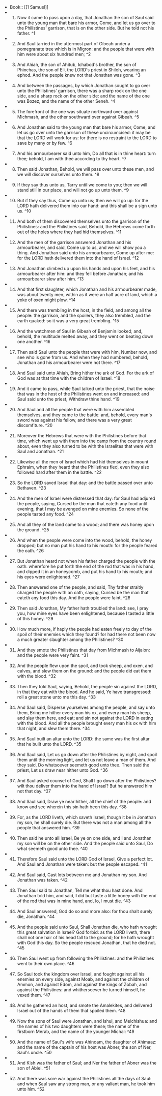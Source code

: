 - Book:: [[1 Samuel]]
- 1. Now it came to pass upon a day, that Jonathan the son of Saul said unto the young man that bare his armor, Come, and let us go over to the Philistines' garrison, that is on the other side. But he told not his father. ^1
- 2. And Saul tarried in the uttermost part of Gibeah under a pomegranate tree which is in Migron: and the people that were with him were about six hundred men; ^2
- 3. And Ahiah, the son of Ahitub, Ichabod's brother, the son of Phinehas, the son of Eli, the LORD's priest in Shiloh, wearing an ephod. And the people knew not that Jonathan was gone. ^3
- 4. And between the passages, by which Jonathan sought to go over unto the Philistines' garrison, there was a sharp rock on the one side, and a sharp rock on the other side: and the name of the one was Bozez, and the name of the other Seneh. ^4
- 5. The forefront of the one was situate northward over against Michmash, and the other southward over against Gibeah. ^5
- 6. And Jonathan said to the young man that bare his armor, Come, and let us go over unto the garrison of these uncircumcised: it may be that the LORD will work for us: for there is no restraint to the LORD to save by many or by few. ^6
- 7. And his armourbearer said unto him, Do all that is in thine heart: turn thee; behold, I am with thee according to thy heart. ^7
- 8. Then said Jonathan, Behold, we will pass over unto these men, and we will discover ourselves unto them. ^8
- 9. If they say thus unto us, Tarry until we come to you; then we will stand still in our place, and will not go up unto them. ^9
- 10. But if they say thus, Come up unto us; then we will go up: for the LORD hath delivered them into our hand: and this shall be a sign unto us. ^10
- 11. And both of them discovered themselves unto the garrison of the Philistines: and the Philistines said, Behold, the Hebrews come forth out of the holes where they had hid themselves. ^11
- 12. And the men of the garrison answered Jonathan and his armourbearer, and said, Come up to us, and we will show you a thing. And Jonathan said unto his armourbearer, Come up after me: for the LORD hath delivered them into the hand of Israel. ^12
- 13. And Jonathan climbed up upon his hands and upon his feet, and his armourbearer after him: and they fell before Jonathan; and his armourbearer slew after him. ^13
- 14. And that first slaughter, which Jonathan and his armourbearer made, was about twenty men, within as it were an half acre of land, which a yoke of oxen might plow. ^14
- 15. And there was trembling in the host, in the field, and among all the people: the garrison, and the spoilers, they also trembled, and the earth quaked: so it was a very great trembling. ^15
- 16. And the watchmen of Saul in Gibeah of Benjamin looked; and, behold, the multitude melted away, and they went on beating down one another. ^16
- 17. Then said Saul unto the people that were with him, Number now, and see who is gone from us. And when they had numbered, behold, Jonathan and his armourbearer were not there. ^17
- 18. And Saul said unto Ahiah, Bring hither the ark of God. For the ark of God was at that time with the children of Israel. ^18
- 19. And it came to pass, while Saul talked unto the priest, that the noise that was in the host of the Philistines went on and increased: and Saul said unto the priest, Withdraw thine hand. ^19
- 20. And Saul and all the people that were with him assembled themselves, and they came to the battle: and, behold, every man's sword was against his fellow, and there was a very great discomfiture. ^20
- 21. Moreover the Hebrews that were with the Philistines before that time, which went up with them into the camp from the country round about, even they also turned to be with the Israelites that were with Saul and Jonathan. ^21
- 22. Likewise all the men of Israel which had hid themselves in mount Ephraim, when they heard that the Philistines fled, even they also followed hard after them in the battle. ^22
- 23. So the LORD saved Israel that day: and the battle passed over unto Bethaven. ^23
- 24. And the men of Israel were distressed that day: for Saul had adjured the people, saying, Cursed be the man that eateth any food until evening, that I may be avenged on mine enemies. So none of the people tasted any food. ^24
- 25. And all they of the land came to a wood; and there was honey upon the ground. ^25
- 26. And when the people were come into the wood, behold, the honey dropped; but no man put his hand to his mouth: for the people feared the oath. ^26
- 27. But Jonathan heard not when his father charged the people with the oath: wherefore he put forth the end of the rod that was in his hand, and dipped it in an honeycomb, and put his hand to his mouth; and his eyes were enlightened. ^27
- 28. Then answered one of the people, and said, Thy father straitly charged the people with an oath, saying, Cursed be the man that eateth any food this day. And the people were faint. ^28
- 29. Then said Jonathan, My father hath troubled the land: see, I pray you, how mine eyes have been enlightened, because I tasted a little of this honey. ^29
- 30. How much more, if haply the people had eaten freely to day of the spoil of their enemies which they found? for had there not been now a much greater slaughter among the Philistines? ^30
- 31. And they smote the Philistines that day from Michmash to Aijalon: and the people were very faint. ^31
- 32. And the people flew upon the spoil, and took sheep, and oxen, and calves, and slew them on the ground: and the people did eat them with the blood. ^32
- 33. Then they told Saul, saying, Behold, the people sin against the LORD, in that they eat with the blood. And he said, Ye have transgressed: roll a great stone unto me this day. ^33
- 34. And Saul said, Disperse yourselves among the people, and say unto them, Bring me hither every man his ox, and every man his sheep, and slay them here, and eat; and sin not against the LORD in eating with the blood. And all the people brought every man his ox with him that night, and slew them there. ^34
- 35. And Saul built an altar unto the LORD: the same was the first altar that he built unto the LORD. ^35
- 36. And Saul said, Let us go down after the Philistines by night, and spoil them until the morning light, and let us not leave a man of them. And they said, Do whatsoever seemeth good unto thee. Then said the priest, Let us draw near hither unto God. ^36
- 37. And Saul asked counsel of God, Shall I go down after the Philistines? wilt thou deliver them into the hand of Israel? But he answered him not that day. ^37
- 38. And Saul said, Draw ye near hither, all the chief of the people: and know and see wherein this sin hath been this day. ^38
- 39. For, as the LORD liveth, which saveth Israel, though it be in Jonathan my son, he shall surely die. But there was not a man among all the people that answered him. ^39
- 40. Then said he unto all Israel, Be ye on one side, and I and Jonathan my son will be on the other side. And the people said unto Saul, Do what seemeth good unto thee. ^40
- 41. Therefore Saul said unto the LORD God of Israel, Give a perfect lot. And Saul and Jonathan were taken: but the people escaped. ^41
- 42. And Saul said, Cast lots between me and Jonathan my son. And Jonathan was taken. ^42
- 43. Then Saul said to Jonathan, Tell me what thou hast done. And Jonathan told him, and said, I did but taste a little honey with the end of the rod that was in mine hand, and, lo, I must die. ^43
- 44. And Saul answered, God do so and more also: for thou shalt surely die, Jonathan. ^44
- 45. And the people said unto Saul, Shall Jonathan die, who hath wrought this great salvation in Israel? God forbid: as the LORD liveth, there shall not one hair of his head fall to the ground; for he hath wrought with God this day. So the people rescued Jonathan, that he died not. ^45
- 46. Then Saul went up from following the Philistines: and the Philistines went to their own place. ^46
- 47. So Saul took the kingdom over Israel, and fought against all his enemies on every side, against Moab, and against the children of Ammon, and against Edom, and against the kings of Zobah, and against the Philistines: and whithersoever he turned himself, he vexed them. ^47
- 48. And he gathered an host, and smote the Amalekites, and delivered Israel out of the hands of them that spoiled them. ^48
- 49. Now the sons of Saul were Jonathan, and Ishui, and Melchishua: and the names of his two daughters were these; the name of the firstborn Merab, and the name of the younger Michal: ^49
- 50. And the name of Saul's wife was Ahinoam, the daughter of Ahimaaz: and the name of the captain of his host was Abner, the son of Ner, Saul's uncle. ^50
- 51. And Kish was the father of Saul; and Ner the father of Abner was the son of Abiel. ^51
- 52. And there was sore war against the Philistines all the days of Saul: and when Saul saw any strong man, or any valiant man, he took him unto him. ^52
